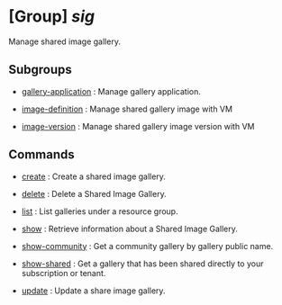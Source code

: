 # [Group] _sig_

Manage shared image gallery.

## Subgroups

- [gallery-application](/Commands/sig/gallery-application/readme.md)
: Manage gallery application.

- [image-definition](/Commands/sig/image-definition/readme.md)
: Manage shared gallery image with VM

- [image-version](/Commands/sig/image-version/readme.md)
: Manage shared gallery image version with VM

## Commands

- [create](/Commands/sig/_create.md)
: Create a shared image gallery.

- [delete](/Commands/sig/_delete.md)
: Delete a Shared Image Gallery.

- [list](/Commands/sig/_list.md)
: List galleries under a resource group.

- [show](/Commands/sig/_show.md)
: Retrieve information about a Shared Image Gallery.

- [show-community](/Commands/sig/_show-community.md)
: Get a community gallery by gallery public name.

- [show-shared](/Commands/sig/_show-shared.md)
: Get a gallery that has been shared directly to your subscription or tenant.

- [update](/Commands/sig/_update.md)
: Update a share image gallery.
